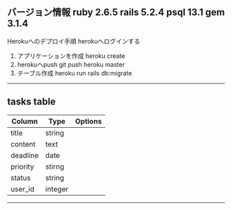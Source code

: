 バージョン情報
ruby 2.6.5
rails 5.2.4
psql 13.1
gem 3.1.4
------
Herokuへのデプロイ手順
herokuへログインする
1. アプリケーションを作成
heroku create
2. herokuへpush
git push heroku master
3. テーブル作成
heroku run rails db:migrate
------
tasks table
------
|Column|Type|Options|
|------|----|-------|
|title|string|
|content|text|
|deadline|date|
|priority|stirng|
|status|string|
|user_id|integer|
------
